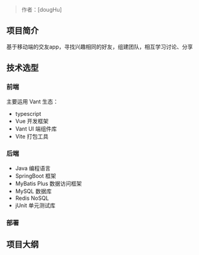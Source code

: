 > 作者：[dougHu]

## 项目简介
基于移动端的交友app，寻找兴趣相同的好友，组建团队，相互学习讨论、分享



## 技术选型

### 前端

主要运用 Vant  生态：

- typescript
- Vue 开发框架
- Vant UI 端组件库
- Vite 打包工具



### 后端

- Java 编程语言 
- SpringBoot 框架
- MyBatis Plus 数据访问框架
- MySQL 数据库
- Redis NoSQL
- jUnit 单元测试库



### 部署



## 项目大纲

